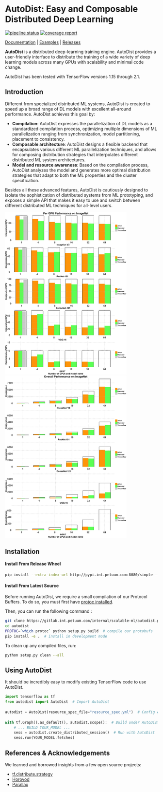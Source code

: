 # AutoDist:  Easy and Composable Distributed Deep Learning

[![pipeline status](https://gitlab.int.petuum.com/internal/scalable-ml/autodist/badges/master/pipeline.svg)](https://gitlab.int.petuum.com/internal/scalable-ml/autodist/commits/master)
[![coverage report](https://gitlab.int.petuum.com/internal/scalable-ml/autodist/badges/master/coverage.svg)](https://gitlab.int.petuum.com/internal/scalable-ml/autodist/commits/master)

[Documentation](http://10.20.41.55:8080) |
[Examples](https://gitlab.int.petuum.com/internal/scalable-ml/autodist/tree/master/examples) |
[Releases](https://gitlab.int.petuum.com/internal/scalable-ml/autodist/releases)

**AutoDist** is a distributed deep-learning training engine. 
AutoDist provides a user-friendly interface to distribute the training of a wide variety of deep learning models 
across many GPUs with scalability and minimal code change.

AutoDist has been tested with TensorFlow versions 1.15 through 2.1. 

## Introduction
Different from specialized distributed ML systems, AutoDist is created to speed up a broad range of DL models with excellent all-around performance.
AutoDist achieves this goal by:
- **Compilation**: AutoDist expresses the parallelization of DL models as a standardized compilation process, optimizing multiple dimensions of ML 
parallelization ranging from synchronization, model partitioning, placement to consistency. 
- **Composable architecture**: AutoDist designs a flexible backend that encapsulates various different ML parallelization techniques, and 
allows for composing distribution strategies that interpolates different distributed ML system architectures.     
- **Model and resource awareness**: Based on the compilation process, AutoDist analyzes the model and generates more optimal distribution strategies that 
adapt to both the ML properties and the cluster specification.

Besides all these advanced features, AutoDist is cautiously designed to isolate the sophistication of distributed systems 
from ML prototyping, and exposes a simple API that makes it easy to use and switch between different distributed ML techniques 
for all-level users.

<p float="left">
<img src="/Figure1.png " width="400" />
<img src="/Figure2.png " width="400" /> 
</p>



## Installation

#### Install From Release Wheel 

```bash
pip install --extra-index-url http://pypi.int.petuum.com:8080/simple --trusted-host pypi.int.petuum.com autodist
```

#### Install From Latest Source

Before running AutoDist, we require a small compilation of our Protocol Buffers. 
To do so, you must first have [protoc installed](https://google.github.io/proto-lens/installing-protoc.html).

Then, you can run the following command :
```bash
git clone https://gitlab.int.petuum.com/internal/scalable-ml/autodist.git
cd autodist
PROTOC=`which protoc` python setup.py build  # compile our protobufs
pip install -e .  # install in development mode
```

To clean up any compiled files, run:
```bash
python setup.py clean --all
```

## Using AutoDist

It should be incredibly easy to modify existing TensorFlow code to use AutoDist.

```python
import tensorflow as tf
from autodist import AutoDist  # Import AutoDist

autodist = AutoDist(resource_spec_file="resource_spec.yml")  # Config AutoDist

with tf.Graph().as_default(), autodist.scope():  # Build under AutoDist
    # ... BUILD YOUR_MODEL ...
    sess = autodist.create_distributed_session()  # Run with AutoDist
    sess.run(YOUR_MODEL.fetches)
```

## References & Acknowledgements

We learned and borrowed insights from a few open source projects:

- [tf.distribute.strategy](https://github.com/tensorflow/tensorflow/tree/master/tensorflow/python/distribute)
- [Horovod](https://github.com/horovod/horovod)
- [Parallax](https://github.com/snuspl/parallax)
